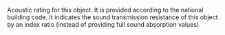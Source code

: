 Acoustic rating for this object. It is provided according to the national building code. It indicates the sound transmission resistance of this object by an index ratio (instead of providing full sound absorption values).
